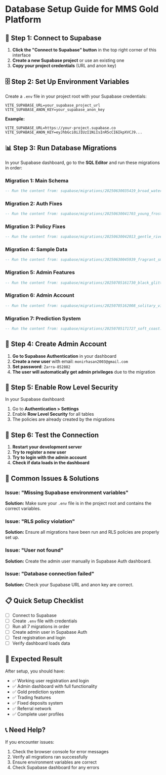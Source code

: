 # Database Setup Guide for MMS Gold Platform

## 🔧 **Step 1: Connect to Supabase**

1. **Click the "Connect to Supabase" button** in the top right corner of this interface
2. **Create a new Supabase project** or use an existing one
3. **Copy your project credentials** (URL and anon key)

## 🗄️ **Step 2: Set Up Environment Variables**

Create a `.env` file in your project root with your Supabase credentials:

```env
VITE_SUPABASE_URL=your_supabase_project_url
VITE_SUPABASE_ANON_KEY=your_supabase_anon_key
```

**Example:**
```env
VITE_SUPABASE_URL=https://your-project.supabase.co
VITE_SUPABASE_ANON_KEY=eyJhbGciOiJIUzI1NiIsInR5cCI6IkpXVCJ9...
```

## 📊 **Step 3: Run Database Migrations**

In your Supabase dashboard, go to the **SQL Editor** and run these migrations in order:

### Migration 1: Main Schema
```sql
-- Run the content from: supabase/migrations/20250630035419_broad_water.sql
```

### Migration 2: Auth Fixes
```sql
-- Run the content from: supabase/migrations/20250630041703_young_frost.sql
```

### Migration 3: Policy Fixes
```sql
-- Run the content from: supabase/migrations/20250630042013_gentle_river.sql
```

### Migration 4: Sample Data
```sql
-- Run the content from: supabase/migrations/20250630045939_fragrant_smoke.sql
```

### Migration 5: Admin Features
```sql
-- Run the content from: supabase/migrations/20250705161730_black_glitter.sql
```

### Migration 6: Admin Account
```sql
-- Run the content from: supabase/migrations/20250705162008_solitary_villa.sql
```

### Migration 7: Prediction System
```sql
-- Run the content from: supabase/migrations/20250705171727_soft_coast.sql
```

## 👤 **Step 4: Create Admin Account**

1. **Go to Supabase Authentication** in your dashboard
2. **Create a new user** with email: `monirhasan2003@gmail.com`
3. **Set password**: `Zarra-852882`
4. **The user will automatically get admin privileges** due to the migration

## 🔐 **Step 5: Enable Row Level Security**

In your Supabase dashboard:
1. Go to **Authentication > Settings**
2. Enable **Row Level Security** for all tables
3. The policies are already created by the migrations

## 🧪 **Step 6: Test the Connection**

1. **Restart your development server**
2. **Try to register a new user**
3. **Try to login with the admin account**
4. **Check if data loads in the dashboard**

## 🚨 **Common Issues & Solutions**

### Issue: "Missing Supabase environment variables"
**Solution:** Make sure your `.env` file is in the project root and contains the correct variables.

### Issue: "RLS policy violation"
**Solution:** Ensure all migrations have been run and RLS policies are properly set up.

### Issue: "User not found"
**Solution:** Create the admin user manually in Supabase Auth dashboard.

### Issue: "Database connection failed"
**Solution:** Check your Supabase URL and anon key are correct.

## 📋 **Quick Setup Checklist**

- [ ] Connect to Supabase
- [ ] Create `.env` file with credentials
- [ ] Run all 7 migrations in order
- [ ] Create admin user in Supabase Auth
- [ ] Test registration and login
- [ ] Verify dashboard loads data

## 🎯 **Expected Result**

After setup, you should have:
- ✅ Working user registration and login
- ✅ Admin dashboard with full functionality
- ✅ Gold prediction system
- ✅ Trading features
- ✅ Fixed deposits system
- ✅ Referral network
- ✅ Complete user profiles

## 📞 **Need Help?**

If you encounter issues:
1. Check the browser console for error messages
2. Verify all migrations ran successfully
3. Ensure environment variables are correct
4. Check Supabase dashboard for any errors